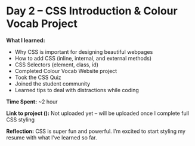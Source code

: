 # Day 2 – CSS Introduction & Colour Vocab Project

**What I learned:**
- Why CSS is important for designing beautiful webpages
- How to add CSS (inline, internal, and external methods)
- CSS Selectors (element, class, id)
- Completed Colour Vocab Website project
- Took the CSS Quiz
- Joined the student community
- Learned tips to deal with distractions while coding

**Time Spent:** ~2 hour

**Link to project ():**
Not uploaded yet – will be uploaded once I complete full CSS styling

**Reflection:**
CSS is super fun and powerful. I’m excited to start styling my resume with what I’ve learned so far.
